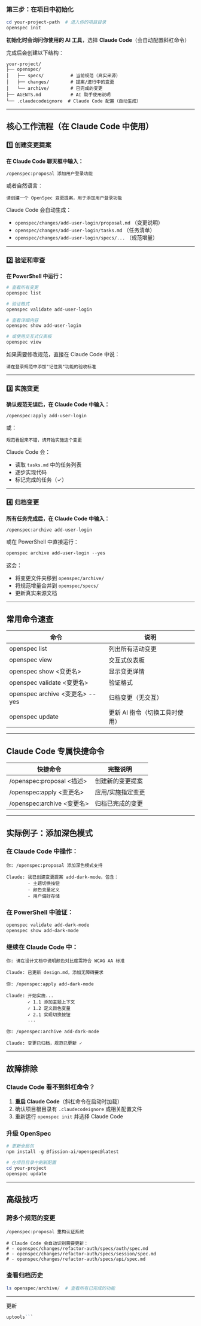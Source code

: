
### 第三步：在项目中初始化

```powershell
cd your-project-path  # 进入你的项目目录
openspec init
```

**初始化时会询问你使用的 AI 工具**，选择 **Claude Code**（会自动配置斜杠命令）

完成后会创建以下结构：
```
your-project/
├── openspec/
│   ├── specs/          # 当前规范（真实来源）
│   ├── changes/        # 提案/进行中的变更
│   └── archive/        # 已完成的变更
├── AGENTS.md           # AI 助手使用说明
└── .claudecodeignore  # Claude Code 配置（自动生成）
```

---

## 核心工作流程（在 Claude Code 中使用）

### 1️⃣ 创建变更提案

**在 Claude Code 聊天框中输入：**

```
/openspec:proposal 添加用户登录功能
```

或者自然语言：
```
请创建一个 OpenSpec 变更提案，用于添加用户登录功能
```

Claude Code 会自动生成：
- `openspec/changes/add-user-login/proposal.md` （变更说明）
- `openspec/changes/add-user-login/tasks.md` （任务清单）
- `openspec/changes/add-user-login/specs/...` （规范增量）

---

### 2️⃣ 验证和审查

**在 PowerShell 中运行：**

```powershell
# 查看所有变更
openspec list

# 验证格式
openspec validate add-user-login

# 查看详细内容
openspec show add-user-login

# 或使用交互式仪表板
openspec view
```

如果需要修改规范，直接在 Claude Code 中说：
```
请在登录规范中添加"记住我"功能的验收标准
```

---

### 3️⃣ 实施变更

**确认规范无误后，在 Claude Code 中输入：**

```
/openspec:apply add-user-login
```

或：
```
规范看起来不错，请开始实施这个变更
```

Claude Code 会：
- 读取 `tasks.md` 中的任务列表
- 逐步实现代码
- 标记完成的任务（✓）

---

### 4️⃣ 归档变更

**所有任务完成后，在 Claude Code 中输入：**

```
/openspec:archive add-user-login
```

或在 PowerShell 中直接运行：
```powershell
openspec archive add-user-login --yes
```

这会：
- 将变更文件夹移到 `openspec/archive/`
- 将规范增量合并到 `openspec/specs/`
- 更新真实来源文档

---

## 常用命令速查

| 命令                           | 说明                |
| ---------------------------- | ----------------- |
| openspec list                | 列出所有活动变更          |
| openspec view                | 交互式仪表板            |
| openspec show <变更名>          | 显示变更详情            |
| openspec validate <变更名>      | 验证格式              |
| openspec archive <变更名> --yes | 归档变更（无交互）         |
| openspec update              | 更新 AI 指令（切换工具时使用） |

---

## Claude Code 专属快捷命令

| 快捷命令                    | 完整说明      |
| ----------------------- | --------- |
| /openspec:proposal <描述> | 创建新的变更提案  |
| /openspec:apply <变更名>   | 应用/实施指定变更 |
| /openspec:archive <变更名> | 归档已完成的变更  |

---

## 实际例子：添加深色模式

### 在 Claude Code 中操作：

```
你: /openspec:proposal 添加深色模式支持

Claude: 我已创建变更提案 add-dark-mode，包含：
        - 主题切换按钮
        - 颜色变量定义
        - 用户偏好存储
```

### 在 PowerShell 中验证：

```powershell
openspec validate add-dark-mode
openspec show add-dark-mode
```

### 继续在 Claude Code 中：

```
你: 请在设计文档中说明颜色对比度需符合 WCAG AA 标准

Claude: 已更新 design.md，添加无障碍要求

你: /openspec:apply add-dark-mode

Claude: 开始实施...
        ✓ 1.1 添加主题上下文
        ✓ 1.2 定义颜色变量
        ✓ 2.1 实现切换按钮
        ...

你: /openspec:archive add-dark-mode

Claude: 变更已归档，规范已更新 ✓
```

---

## 故障排除

### Claude Code 看不到斜杠命令？

1. **重启 Claude Code**（斜杠命令在启动时加载）
2. 确认项目根目录有 `.claudecodeignore` 或相关配置文件
3. 重新运行 `openspec init` 并选择 Claude Code

### 升级 OpenSpec

```powershell
# 更新全局包
npm install -g @fission-ai/openspec@latest

# 在项目目录中刷新配置
cd your-project
openspec update
```

---

## 高级技巧

### 跨多个规范的变更

```
/openspec:proposal 重构认证系统

# Claude Code 会自动识别需要更新：
# - openspec/changes/refactor-auth/specs/auth/spec.md
# - openspec/changes/refactor-auth/specs/session/spec.md
# - openspec/changes/refactor-auth/specs/api/spec.md
```

### 查看归档历史

```powershell
ls openspec/archive/  # 查看所有已完成的功能
```

---

更新
```powershell
uptools```
